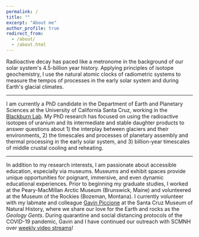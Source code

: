 ```yaml
---
permalink: /
title: ""
excerpt: "About me"
author_profile: true
redirect_from: 
  - /about/
  - /about.html
---
```


Radioactive decay has paced like a metronome in the background of our solar system's 4.5-billion year history. Applying principles of isotope geochemistry, I use the natural atomic clocks of radiometric systems to measure the tempos of processes in the early solar system and during Earth's glacial climates.

---
I am currently a PhD candidate in the Department of Earth and Planetary Sciences at the University of California Santa Cruz, working in the [Blackburn Lab](https://ucscgeochronology.sites.ucsc.edu/). My PhD research has focused on using the radioactive isotopes of uranium and its intermediate and stable daughter products to answer questions about 1) the interplay between glaciers and their environments,  2) the timescales and processes of planetary assembly and thermal processing in the early solar system, and 3) billion-year timescales of middle crustal cooling and reheating.

---
In addition to my research interests, I am passionate about accessible education, especially via museums. Museums and exhibit spaces provide unique opportunities for poignant, immersive, and even dynamic educational experiences. Prior to beginning my graduate studies, I  worked at the Peary-MacMillan Arctic Museum (Brunswick, Maine) and volunteered at the Museum of the Rockies (Bozeman, Montana). I currently volunteer with my labmate and colleague [Gavin Piccione](https://gavinpiccione.github.io/) at the Santa Cruz Museum of Natural History, where we share our love for the Earth and rocks as the <i>Geology Gents</i>. During quarantine and social distancing protocols of the COVID-19 pandemic, Gavin and I have continued our outreach with SCMNH over [weekly video streams](https://www.santacruzmuseum.org/category/rockin-pop-up/)!

